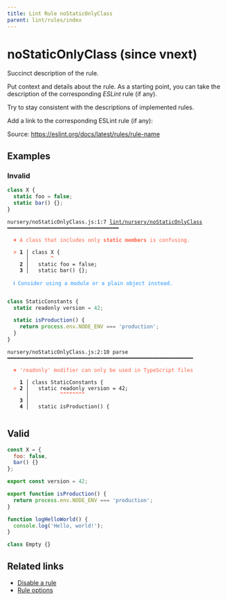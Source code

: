 ```yaml
---
title: Lint Rule noStaticOnlyClass
parent: lint/rules/index
---
```


# noStaticOnlyClass (since vnext)

Succinct description of the rule.

Put context and details about the rule.
As a starting point, you can take the description of the corresponding _ESLint_ rule (if any).

Try to stay consistent with the descriptions of implemented rules.

Add a link to the corresponding ESLint rule (if any):

Source: https://eslint.org/docs/latest/rules/rule-name

## Examples

### Invalid

```jsx
class X {
  static foo = false;
  static bar() {};
}
```

<pre class="language-text"><code class="language-text">nursery/noStaticOnlyClass.js:1:7 <a href="https://docs.rome.tools/lint/rules/noStaticOnlyClass">lint/nursery/noStaticOnlyClass</a> ━━━━━━━━━━━━━━━━━━━━━━━━━━━━━━━━━━━━

<strong><span style="color: Tomato;">  </span></strong><strong><span style="color: Tomato;">✖</span></strong> <span style="color: Tomato;">A class that includes only </span><span style="color: Tomato;"><strong>static members</strong></span><span style="color: Tomato;"> is confusing.</span>
  
<strong><span style="color: Tomato;">  </span></strong><strong><span style="color: Tomato;">&gt;</span></strong> <strong>1 │ </strong>class X {
   <strong>   │ </strong>      <strong><span style="color: Tomato;">^</span></strong>
    <strong>2 │ </strong>  static foo = false;
    <strong>3 │ </strong>  static bar() {};
  
<strong><span style="color: rgb(38, 148, 255);">  </span></strong><strong><span style="color: rgb(38, 148, 255);">ℹ</span></strong> <span style="color: rgb(38, 148, 255);">Consider using a module or a plain object instead.</span>
  
</code></pre>

```jsx
class StaticConstants {
  static readonly version = 42;

  static isProduction() {
    return process.env.NODE_ENV === 'production';
  }
}
```

<pre class="language-text"><code class="language-text">nursery/noStaticOnlyClass.js:2:10 parse ━━━━━━━━━━━━━━━━━━━━━━━━━━━━━━━━━━━━━━━━━━━━━━━━━━━━━━━━━━━━

<strong><span style="color: Tomato;">  </span></strong><strong><span style="color: Tomato;">✖</span></strong> <span style="color: Tomato;">'readonly' modifier can only be used in TypeScript files</span>
  
    <strong>1 │ </strong>class StaticConstants {
<strong><span style="color: Tomato;">  </span></strong><strong><span style="color: Tomato;">&gt;</span></strong> <strong>2 │ </strong>  static readonly version = 42;
   <strong>   │ </strong>         <strong><span style="color: Tomato;">^</span></strong><strong><span style="color: Tomato;">^</span></strong><strong><span style="color: Tomato;">^</span></strong><strong><span style="color: Tomato;">^</span></strong><strong><span style="color: Tomato;">^</span></strong><strong><span style="color: Tomato;">^</span></strong><strong><span style="color: Tomato;">^</span></strong><strong><span style="color: Tomato;">^</span></strong>
    <strong>3 │ </strong>
    <strong>4 │ </strong>  static isProduction() {
  
</code></pre>

## Valid

```jsx
const X = {
  foo: false,
  bar() {}
};
```

```jsx
export const version = 42;

export function isProduction() {
  return process.env.NODE_ENV === 'production';
}

function logHelloWorld() {
  console.log('Hello, world!');
}
```

```jsx
class Empty {}
```

## Related links

- [Disable a rule](/linter/#disable-a-lint-rule)
- [Rule options](/linter/#rule-options)
